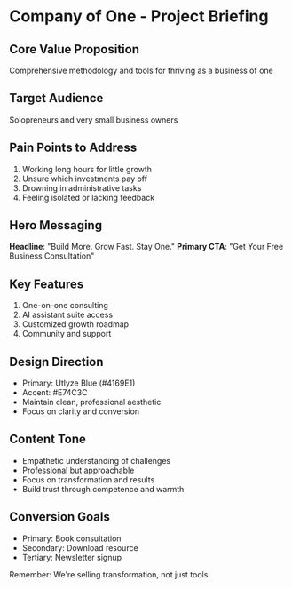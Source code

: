 # Company of One - Project Briefing

## Core Value Proposition
Comprehensive methodology and tools for thriving as a business of one

## Target Audience
Solopreneurs and very small business owners

## Pain Points to Address
1. Working long hours for little growth
2. Unsure which investments pay off
3. Drowning in administrative tasks
4. Feeling isolated or lacking feedback

## Hero Messaging
**Headline**: "Build More. Grow Fast. Stay One."
**Primary CTA**: "Get Your Free Business Consultation"

## Key Features
1. One-on-one consulting
2. AI assistant suite access
3. Customized growth roadmap
4. Community and support

## Design Direction
- Primary: Utlyze Blue (#4169E1)
- Accent: #E74C3C
- Maintain clean, professional aesthetic
- Focus on clarity and conversion

## Content Tone
- Empathetic understanding of challenges
- Professional but approachable
- Focus on transformation and results
- Build trust through competence and warmth

## Conversion Goals
- Primary: Book consultation
- Secondary: Download resource
- Tertiary: Newsletter signup

Remember: We're selling transformation, not just tools.
